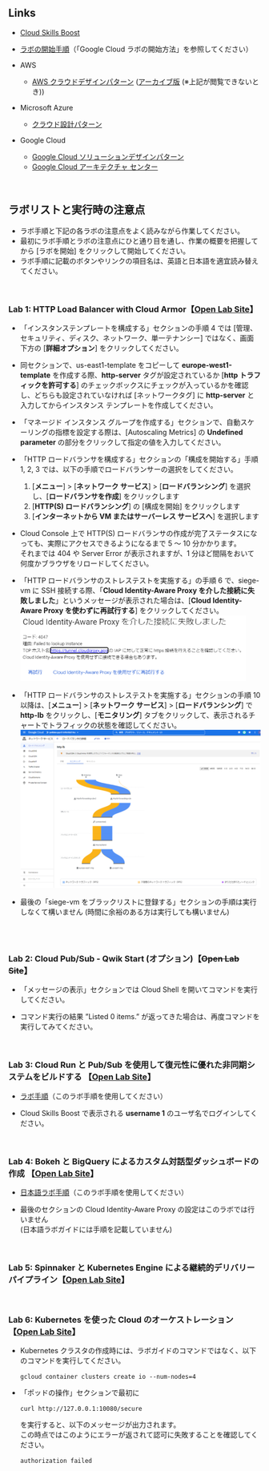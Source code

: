 ## Links

-   [Cloud Skills Boost](https://www.cloudskillsboost.google/)
-   [ラボの開始手順](https://qualia906.github.io/skillsboost/how-to-use-lab/)（「Google Cloud ラボの開始方法」を参照してください）
    
-   AWS
    -   [AWS クラウドデザインパターン](http://aws.clouddesignpattern.org/index.php/%E3%83%A1%E3%82%A4%E3%83%B3%E3%83%9A%E3%83%BC%E3%82%B8) ([アーカイブ版](http://web.archive.org/web/20171008040110/http:/aws.clouddesignpattern.org/index.php/%E3%83%A1%E3%82%A4%E3%83%B3%E3%83%9A%E3%83%BC%E3%82%B8) (※上記が閲覧できないとき))
    

-   Microsoft Azure
    -   [クラウド設計パターン](https://docs.microsoft.com/ja-jp/azure/architecture/patterns/)
  
-  Google Cloud
    -   [Google Cloud ソリューションデザインパターン](https://events.withgoogle.com/solution-design-pattern/)
    -   [Google Cloud アーキテクチャ センター](https://cloud.google.com/architecture?hl=ja)
 
<br /> 
  
## ラボリストと実行時の注意点

-   ラボ手順と下記の各ラボの注意点をよく読みながら作業してください。
-   最初にラボ手順とラボの注意点にひと通り目を通し、作業の概要を把握してから [ラボを開始] をクリックして開始してください。
-   ラボ手順に記載のボタンやリンクの項目名は、英語と日本語を適宜読み替えてください。

<br />

### Lab 1: HTTP Load Balancer with Cloud Armor【[Open Lab Site](https://www.cloudskillsboost.google/focuses/1232?catalog_rank=%7B%22rank%22%3A2%2C%22num_filters%22%3A0%2C%22has_search%22%3Atrue%7D&parent=catalog&search_id=7978999)】

-   「インスタンステンプレートを構成する」セクションの手順 4 では [管理、セキュリティ、ディスク、ネットワーク、単一テナンシー] ではなく、画面下方の [**詳細オプション**] をクリックしてください。
    
-   同セクションで、us-east1-template をコピーして **europe-west1-template** を作成する際、**http-server** タグが設定されているか [**http トラフィックを許可する**] のチェックボックスにチェックが入っているかを確認し、どちらも設定されていなければ [ネットワークタグ] に **http-server** と入力してからインスタンス テンプレートを作成してください。
 
 -   「マネージド インスタンス グループを作成する」セクションで、自動スケーリングの指標を設定する際は、[Autoscaling Metrics] の **Undefined parameter** の部分をクリックして指定の値を入力してください。

-   「HTTP ロードバランサを構成する」セクションの「構成を開始する」手順 1, 2, 3 では、以下の手順でロードバランサーの選択をしてください。
     1. [**メニュー**] > [**ネットワーク サービス**] > [**ロードバランシング**] を選択し、[**ロードバランサを作成**] をクリックします
     2. [**HTTP(S) ロードバランシング**] の [構成を開始] をクリックします
     3. [**インターネットから VM またはサーバーレス サービスへ**] を選択します

-   Cloud Console 上で HTTP(S) ロードバランサの作成が完了ステータスになっても、実際にアクセスできるようになるまで  5 ～ 10 分かかります。  
それまでは 404 や Server Error が表示されますが、1 分ほど間隔をおいて何度かブラウザをリロードしてください。

-   「HTTP ロードバランサのストレステストを実施する」の手順 6 で、siege-vm に SSH 接続する際、「**Cloud Identity-Aware Proxy を介した接続に失敗しました**」というメッセージが表示された場合は、[**Cloud Identity-Aware Proxy を使わずに再試行する**] をクリックしてください。  
     ![](./img/lab1-1.png)

-   「HTTP ロードバランサのストレステストを実施する」セクションの手順 10 以降は、[**メニュー**] > [**ネットワーク サービス**] > [**ロードバランシング**] で **http-lb** をクリックし、[**モニタリング**] タブをクリックして、表示されるチャートでトラフィックの状態を確認してください。  
     ![](./img/lab1-3.png)


-   最後の「siege-vm をブラックリストに登録する」セクションの手順は実行しなくて構いません (時間に余裕のある方は実行しても構いません)

<br />

<br />

### Lab 2: Cloud Pub/Sub - Qwik Start (オプション)【~~Open Lab Site~~】

-   「メッセージの表示」セクションでは Cloud Shell を開いてコマンドを実行してください。

-   コマンド実行の結果 ”Listed 0 items.” が返ってきた場合は、再度コマンドを実行してみてください。

<br />    

### Lab 3: Cloud Run と Pub/Sub を使用して復元性に優れた非同期システムをビルドする 【[Open Lab Site](https://www.cloudskillsboost.google/focuses/8389?parent=catalog)】

-   [ラボ手順](https://github.com/qualia906/clouddp/blob/main/docs/lab3/index.md)（このラボ手順を使用してください）

-   Cloud Skills Boost で表示される **username 1** のユーザ名でログインしてください。

<br />    

### Lab 4: Bokeh と BigQuery によるカスタム対話型ダッシュボードの作成 【[Open Lab Site](https://www.cloudskillsboost.google/focuses/1820?parent=catalog)】

-   [日本語ラボ手順](https://github.com/qualia906/clouddp/blob/main/docs/lab4/index.md)（このラボ手順を使用してください）

-   最後のセクションの Cloud Identity-Aware Proxy の設定はこのラボでは行いません  
    (日本語ラボガイドには手順を記載していません)
 
<br />

### Lab 5: Spinnaker と Kubernetes Engine による継続的デリバリーパイプライン【[Open Lab Site](https://www.cloudskillsboost.google/focuses/552?parent=catalog)】

<br />

### Lab 6: Kubernetes を使った Cloud のオーケストレーション 【[Open Lab Site](https://www.cloudskillsboost.google/focuses/557?parent=catalog)】

-  Kubernetes クラスタの作成時には、ラボガイドのコマンドではなく、以下のコマンドを実行してください。

   ```
   gcloud container clusters create io --num-nodes=4
   ```

- 「ポッドの操作」セクションで最初に

   ```
   curl http://127.0.0.1:10080/secure
   ```

   を実行すると、以下のメッセージが出力されます。  
   この時点ではこのようにエラーが返されて認可に失敗することを確認してください。

   ```
   authorization failed
   ```
